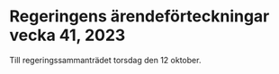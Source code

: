 # Regeringens ärendeförteckningar vecka 41, 2023

Till regeringssammanträdet torsdag den 12 oktober.
